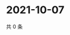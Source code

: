 # 2021-10-07

共 0 条

<!-- BEGIN WEIBO -->
<!-- 最后更新时间 Thu Oct 07 2021 06:13:54 GMT+0800 (China Standard Time) -->

<!-- END WEIBO -->

